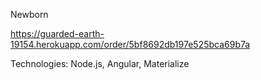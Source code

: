 Newborn

https://guarded-earth-19154.herokuapp.com/order/5bf8692db197e525bca69b7a

Technologies: Node.js, Angular, Materialize
